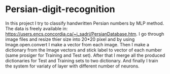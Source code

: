 # Persian-digit-recognition
In this project I try to classify handwritten Persian numbers by MLP method. The data is freely available in: ‫‪https://users.encs.concordia.ca/~j_sadri/PersianDatabase.htm‬‬.
I go through image files and resize thier size into 20*20 pixel and by using Image.open.convert I make a vector from each image. Then I make a dictionary from the Image vectors and stick label to vector of each number (same prosiger for Training and Test set). After that I merge all the produced dictionaries for Test and Training sets to two dictionary. And finally I train the system for variaty of layer with different number of neurons.
